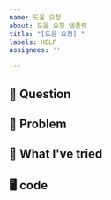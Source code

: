 ```yaml
---
name: 도움 요청
about: 도움 요청 템플릿
title: "[도움 요청] "
labels: HELP
assignees: ''

---
```


## 📝 Question
<!-- 문제의 정보를 해당 문제의 링크와 함께 요약해서 적어주세요 -->
<!-- ex.
[백준1237 정ㅋ벅](https://www.acmicpc.net/problem/1237)

이 문제를 푸는 자 우주를 정ㅋ벅ㅋ한다.
-->

## 🤯 Problem
<!-- 문제 상황을 최대한 자세히 적어주세요. -->

## 🤔 What I've tried
<!-- 문제를 해결하기 위해 시도해 본 것들이 있다면 적어주세요. -->
<!-- 필요 없으면 해당 항목을 지워주세요. -->

## 🖥️ code
<!-- 코드를 보여줘야 하는 상황이면 코드블럭(``` 로 감싸)으로 작성해주세요. -->
<!-- 필요 없으면 해당 항목을 지워주세요. -->
<!-- ex.
``` cpp
#include <iostream>

int main(int argc, char* argv[]) {
    std::cout << "Hello World" << std::endl;

    return 0;
}
```
-->
